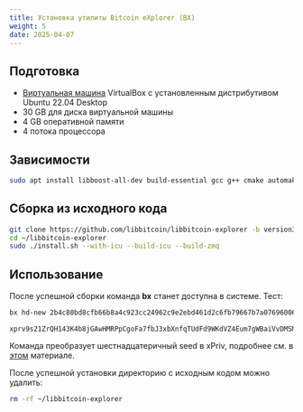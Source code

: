 ```yaml
---
title: Установка утилиты Bitcoin eXplorer (BX)
weight: 5
date: 2025-04-07
---
```


## Подготовка

- [Виртуальная машина](linux/virtualbox) VirtualBox с установленным дистрибутивом Ubuntu 22.04 Desktop
- 30 GB для диска виртуальной машины
- 4 GB оперативной памяти
- 4 потока процессора

## Зависимости

```bash
sudo apt install libboost-all-dev build-essential gcc g++ cmake automake autoconf libtool pkg-config git wget
```

## Сборка из исходного кода

```bash
git clone https://github.com/libbitcoin/libbitcoin-explorer -b version3 ~/libbitcoin-explorer
cd ~/libbitcoin-explorer
sudo ./install.sh --with-icu --build-icu --build-zmq
```

## Использование

После успешной сборки команда **bx** станет доступна в системе. Тест:

```bash
bx hd-new 2b4c80bd8cfb66b8a4c923cc24962c9e2ebd461d2c6fb79667b7a0769600692cd697ba370cfa27045689360e5afe812efb13d1dec1b9eaf0e3fb4a4e0a47768d
```

```
xprv9s21ZrQH143K4b8jGAwHMRPpCgoFa7fbJ3xbXnfqTUdFd9WKdVZ4Eum7gWBaiVvDMSMe8sh8ypyCKwwHN3e5JmMGDjoJJcBoWBk6cQHDDV8
```

Команда преобразует шестнадцатеричный seed в xPriv, подробнее см. в [этом](bitcoin/multibit-hd/#%D0%BF%D0%BE%D0%BB%D1%83%D1%87%D0%B5%D0%BD%D0%B8%D0%B5-xpriv-%D1%81-%D0%BF%D0%BE%D0%BC%D0%BE%D1%89%D1%8C%D1%8E-%D1%83%D1%82%D0%B8%D0%BB%D0%B8%D1%82%D1%8B-%D1%8F%D0%BD%D0%B0-%D0%BA%D0%BE%D1%83%D0%BB%D0%BC%D0%B0%D0%BD%D0%B0) материале.

После успешной установки директорию с исходным кодом можно удалить:

```bash
rm -rf ~/libbitcoin-explorer
```
